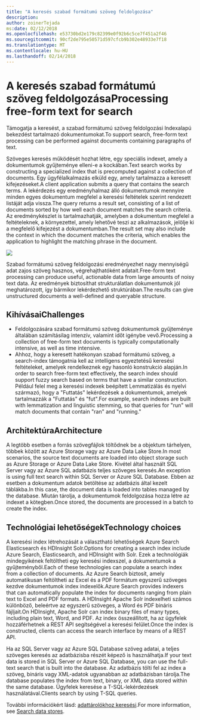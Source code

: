 ```yaml
---
title: "A keresés szabad formátumú szöveg feldolgozása"
description: 
author: zoinerTejada
ms:date: 02/12/2018
ms.openlocfilehash: e53730bd2e179c82399e0f92b6c5ce7f451a2f46
ms.sourcegitcommit: 90cf2de795e50571d597cfcb9b302e48933e7f18
ms.translationtype: MT
ms.contentlocale: hu-HU
ms.lasthandoff: 02/14/2018
---
```

# <a name="processing-free-form-text-for-search"></a><span data-ttu-id="1433d-102">A keresés szabad formátumú szöveg feldolgozása</span><span class="sxs-lookup"><span data-stu-id="1433d-102">Processing free-form text for search</span></span>

<span data-ttu-id="1433d-103">Támogatja a keresést, a szabad formátumú szöveg feldolgozási Indexalapú bekezdést tartalmazó dokumentumokat.</span><span class="sxs-lookup"><span data-stu-id="1433d-103">To support search, free-form text processing can be performed against documents containing paragraphs of text.</span></span>

<span data-ttu-id="1433d-104">Szöveges keresés működését hozhat létre, egy speciális indexet, amely a dokumentumok gyűjteménye elleni-e a kockában.</span><span class="sxs-lookup"><span data-stu-id="1433d-104">Text search works by constructing a specialized index that is precomputed against a collection of documents.</span></span> <span data-ttu-id="1433d-105">Egy ügyfélalkalmazás elküld egy, amely tartalmazza a keresett kifejezéseket.</span><span class="sxs-lookup"><span data-stu-id="1433d-105">A client application submits a query that contains the search terms.</span></span> <span data-ttu-id="1433d-106">A lekérdezés egy eredményhalmaz álló dokumentumok mennyire minden egyes dokumentum megfelel a keresési feltételek szerint rendezett listáját adja vissza.</span><span class="sxs-lookup"><span data-stu-id="1433d-106">The query returns a result set, consisting of a list of documents sorted by how well each document matches the search criteria.</span></span> <span data-ttu-id="1433d-107">Az eredménykészlet is tartalmazhatják, amelyben a dokumentum megfelel a feltételeknek, a környezettel, amely lehetővé teszi az alkalmazások, jelölje ki a megfelelő kifejezést a dokumentumban.</span><span class="sxs-lookup"><span data-stu-id="1433d-107">The result set may also include the context in which the document matches the criteria, which enables the application to highlight the matching phrase in the document.</span></span> 

![](./images/search-pipeline.png)

<span data-ttu-id="1433d-108">Szabad formátumú szöveg feldolgozási eredményezhet nagy mennyiségű adat zajos szöveg hasznos, végrehajthatóként adatait.</span><span class="sxs-lookup"><span data-stu-id="1433d-108">Free-form text processing can produce useful, actionable data from large amounts of noisy text data.</span></span> <span data-ttu-id="1433d-109">Az eredmények biztosíthat strukturálatlan dokumentumok jól meghatározott, így bármikor lekérdezhető struktúrában.</span><span class="sxs-lookup"><span data-stu-id="1433d-109">The results can give unstructured documents a well-defined and queryable structure.</span></span>


## <a name="challenges"></a><span data-ttu-id="1433d-110">Kihívásai</span><span class="sxs-lookup"><span data-stu-id="1433d-110">Challenges</span></span>

- <span data-ttu-id="1433d-111">Feldolgozására szabad formátumú szöveg dokumentumok gyűjteménye általában számításilag intenzív, valamint időt igénybe vevő.</span><span class="sxs-lookup"><span data-stu-id="1433d-111">Processing a collection of free-form text documents is typically computationally intensive, as well as time intensive.</span></span>
- <span data-ttu-id="1433d-112">Ahhoz, hogy a keresett hatékonyan szabad formátumú szöveg, a search-index támogatnia kell az intelligens egyeztetésű keresési feltételeket, amelyek rendelkeznek egy hasonló konstrukció alapján.</span><span class="sxs-lookup"><span data-stu-id="1433d-112">In order to search free-form text effectively, the search index should support fuzzy search based on terms that have a similar construction.</span></span> <span data-ttu-id="1433d-113">Például felel meg a keresési indexek beépített Lemmatizálás és nyelvi származó, hogy a "Futtatás" lekérdezések a dokumentumok, amelyek tartalmazzák a "Futtatás" és "fut".</span><span class="sxs-lookup"><span data-stu-id="1433d-113">For example, search indexes are built with lemmatization and linguistic stemming, so that queries for "run" will match documents that contain "ran" and "running."</span></span>

## <a name="architecture"></a><span data-ttu-id="1433d-114">Architektúra</span><span class="sxs-lookup"><span data-stu-id="1433d-114">Architecture</span></span>

<span data-ttu-id="1433d-115">A legtöbb esetben a forrás szövegfájlok töltődnek be a objektum tárhelyen, többek között az Azure Storage vagy az Azure Data Lake Store.</span><span class="sxs-lookup"><span data-stu-id="1433d-115">In most scenarios, the source text documents are loaded into object storage such as Azure Storage or Azure Data Lake Store.</span></span> <span data-ttu-id="1433d-116">Kivétel által használt SQL Server vagy az Azure SQL adatbázis teljes szöveges keresés.</span><span class="sxs-lookup"><span data-stu-id="1433d-116">An exception is using full text search within SQL Server or Azure SQL Database.</span></span> <span data-ttu-id="1433d-117">Ebben az esetben a dokumentum adatok betöltése az adatbázis által kezelt táblákba.</span><span class="sxs-lookup"><span data-stu-id="1433d-117">In this case, the document data is loaded into tables managed by the database.</span></span> <span data-ttu-id="1433d-118">Miután tárolja, a dokumentumok feldolgozása hozza létre az indexet a kötegben.</span><span class="sxs-lookup"><span data-stu-id="1433d-118">Once stored, the documents are processed in a batch to create the index.</span></span>

## <a name="technology-choices"></a><span data-ttu-id="1433d-119">Technológiai lehetőségek</span><span class="sxs-lookup"><span data-stu-id="1433d-119">Technology choices</span></span>

<span data-ttu-id="1433d-120">A keresési index létrehozását a választható lehetőségek Azure Search Elasticsearch és HDInsight Solr.</span><span class="sxs-lookup"><span data-stu-id="1433d-120">Options for creating a search index include Azure Search, Elasticsearch, and HDInsight with Solr.</span></span> <span data-ttu-id="1433d-121">Ezek a technológiák mindegyikének feltöltheti egy keresési indexszel, a dokumentumok a gyűjteményből.</span><span class="sxs-lookup"><span data-stu-id="1433d-121">Each of these technologies can populate a search index from a collection of documents.</span></span> <span data-ttu-id="1433d-122">Az Azure Search biztosít, amely automatikusan feltöltheti az Excel és a PDF formátum egyszerű szöveges kezdve dokumentumok index indexelők.</span><span class="sxs-lookup"><span data-stu-id="1433d-122">Azure Search provides indexers that can automatically populate the index for documents ranging from plain text to Excel and PDF formats.</span></span> <span data-ttu-id="1433d-123">A HDInsight Apache Solr indexelheti számos különböző, beleértve az egyszerű szöveges, a Word és PDF bináris fájljait.</span><span class="sxs-lookup"><span data-stu-id="1433d-123">On HDInsight, Apache Solr can index binary files of many types, including plain text, Word, and PDF.</span></span> <span data-ttu-id="1433d-124">Az index összeállított, ha az ügyfelek hozzáférhetnek a REST API segítségével a keresési felület.</span><span class="sxs-lookup"><span data-stu-id="1433d-124">Once the index is constructed, clients can access the search interface by means of a REST API.</span></span> 

<span data-ttu-id="1433d-125">Ha az SQL Server vagy az Azure SQL Database szöveg adatai, a teljes szöveges keresés az adatbázisba részét képező is használhatja.</span><span class="sxs-lookup"><span data-stu-id="1433d-125">If your text data is stored in SQL Server or Azure SQL Database, you can use the full-text search that is built into the database.</span></span> <span data-ttu-id="1433d-126">Az adatbázis tölti fel az index a szöveg, bináris vagy XML-adatok ugyanabban az adatbázisban tárolja.</span><span class="sxs-lookup"><span data-stu-id="1433d-126">The database populates the index from text, binary, or XML data stored within the same database.</span></span> <span data-ttu-id="1433d-127">Ügyfelek keresése a T-SQL-lekérdezések használatával.</span><span class="sxs-lookup"><span data-stu-id="1433d-127">Clients search by using T-SQL queries.</span></span> 

<span data-ttu-id="1433d-128">További információkért lásd: [adattárolókhoz keresési](../technology-choices/search-options.md).</span><span class="sxs-lookup"><span data-stu-id="1433d-128">For more information, see [Search data stores](../technology-choices/search-options.md).</span></span>
